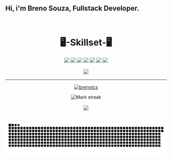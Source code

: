 ## Hi, i'm Breno Souza, Fullstack Developer.

  <br>
<div align = "center">
  <h1>🖥️-Skillset-🖥️</h1>
<img src="https://img.shields.io/badge/-React.Js-00008B?style=for-the-badge&logo=React&logoColor=black" target="_blank">    
<img src="https://img.shields.io/badge/-JavaScript-yellow?style=for-the-badge&logo=JavaScript&logoColor=black" target="_blank">  
<img src="https://img.shields.io/badge/-HTML-A52A2A?style=for-the-badge&logo=HTML5&logoColor=black" target="_blank">  
<img src="https://img.shields.io/badge/-CSS-1E90FF?style=for-the-badge&logo=css&logoColor=black" target="_blank">  
<img src="https://img.shields.io/badge/Node%20js-339933?style=for-the-badge&logo=nodedotjs&logoColor=black" target="_blank">  
<img src="https://img.shields.io/badge/firebase-ffca28?style=for-the-badge&logo=firebase&logoColor=black" target="_blank">  
<img src="https://img.shields.io/badge/MySQL-005C84?style=for-the-badge&logo=mysql&logoColor=black" target="_blank">  
  <br><br>
<img src="https://img.shields.io/badge/ETC.-191970?style=for-the-badge" target="_blank">  
</div>

<div align="center">
  <hr>
  <a href="https://github.com/Brenotcs">
    
  [![brenotcs](https://github-readme-stats.vercel.app/api/top-langs/?username=brenotcs&layout=compact&theme=radical)](https://github.com/anuraghazra/github-readme-stats)

   <img title="🔥 Get streak stats for your profile at git.io/streak-stats" alt="Mark streak" src="https://github-readme-streak-stats.herokuapp.com/?user=brenotcs&amp;theme=dark&amp;hide_border=false"> 
</td><td width="50%" align="center">
</div>
    
<div> 
  <br>

  <div align="center">
    <a href="https://www.linkedin.com/in/brenotcsouza/" target="_blank"><img src="https://img.shields.io/badge/-LinkedIn-%230077B5?style=for-the-badge&logo=linkedin&logoColor=white" target="_blank"></a> 
  <div> 
    
 ## 
</div>



![snake gif](https://github.com/Brenotcs/Brenotcs/blob/output/github-snake-dark.svg)

